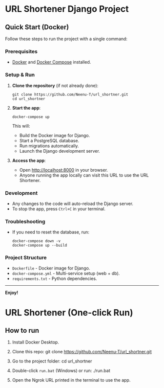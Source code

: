 # URL Shortener Django Project

## Quick Start (Docker)

Follow these steps to run the project with a single command:

### Prerequisites
- [Docker](https://www.docker.com/get-started) and [Docker Compose](https://docs.docker.com/compose/install/) installed.

### Setup & Run

1. **Clone the repository** (if not already done):
   ```
   git clone https://github.com/Neenu-T/url_shortner.git 
   cd url_shortner
   ```

2. **Start the app**:
   ```
   docker-compose up
   ```

   This will:
   - Build the Docker image for Django.
   - Start a PostgreSQL database.
   - Run migrations automatically.
   - Launch the Django development server.

3. **Access the app**:
   - Open [http://localhost:8000](http://localhost:8000) in your browser.
   - Anyone running the app locally can visit this URL to use the URL Shortener.

### Development

- Any changes to the code will auto-reload the Django server.
- To stop the app, press `Ctrl+C` in your terminal.

### Troubleshooting

- If you need to reset the database, run:
  ```
  docker-compose down -v
  docker-compose up --build
  ```

### Project Structure

- `Dockerfile` - Docker image for Django.
- `docker-compose.yml` - Multi-service setup (web + db).
- `requirements.txt` - Python dependencies.

---

**Enjoy!**

# URL Shortener (One-click Run)

## How to run

1. Install Docker Desktop.
2. Clone this repo:
git clone https://github.com/Neenu-T/url_shortner.git


3. Go to the project folder:
cd url_shortner


4. Double-click `run.bat` (Windows) or run:
./run.bat


5. Open the Ngrok URL printed in the terminal to use the app.
